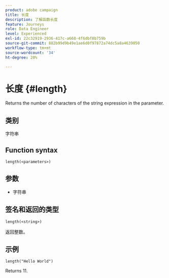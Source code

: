 ```yaml
---
product: adobe campaign
title: 长度
description: 了解函数长度
feature: Journeys
role: Data Engineer
level: Experienced
exl-id: 22c32919-2936-417c-a668-4f6dbf8b759b
source-git-commit: 882b99d9b49e1ae6d0f97872a74dc5a8a4639050
workflow-type: tm+mt
source-wordcount: '34'
ht-degree: 20%

---
```


# 长度 {#length}

Returns the number of characters of the string expression in the parameter.

## 类别

字符串

## Function syntax

`length(<parameters>)`

## 参数

* 字符串

## 签名和返回的类型

`length(<string>)`

返回整数。

## 示例

`length("Hello World")`

Returns 11.

